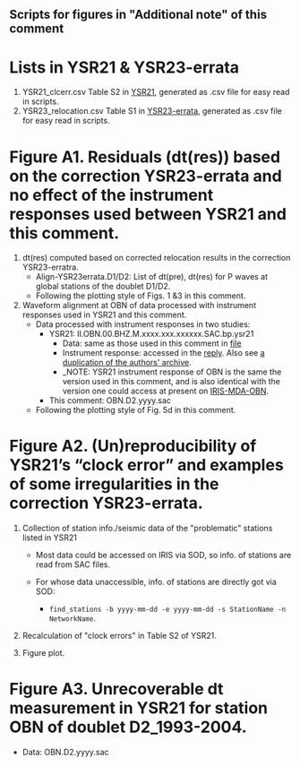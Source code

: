 Scripts for figures in "Additional note" of this comment
---
# Lists in YSR21 & YSR23-errata
1. YSR21_clcerr.csv
   Table S2 in [YSR21](https://doi.org/10.1785/0220210232), generated as .csv file for easy read in scripts.
2. YSR23_relocation.csv
   Table S1 in [YSR23-errata](https://doi.org/10.1785/0220230360), generated as .csv file for easy read in scripts.
   
# Figure A1. Residuals (dt(res)) based on the correction YSR23-errata and no effect of the instrument responses used between YSR21 and this comment. 
1. dt(res) computed based on corrected relocation results in the correction YSR23-erratra.
   - Align-YSR23errata.D1/D2: List of dt(pre), dt(res) for P waves at global stations of the doublet D1/D2.
   - Following the plotting style of Figs. 1 &3 in this comment.
2. Waveform alignment at OBN of data processed with instrument responses used in YSR21 and this comment.
   - Data processed with instrument responses in two studies:
     - YSR21: II.OBN.00.BHZ.M.xxxx.xxx.xxxxxx.SAC.bp.ysr21
       - Data: same as those used in this comment in [file](https://drive.google.com/drive/folders/1UTYFrVcsD4f5Gl1H8fE8Cw8pLZmHhQFF?usp=drive_link)
       - Instrument response: accessed in the [reply](https://github.com/yiyanguiuc/Data-used-in-Reply-to-Zhang-and-Wen). Also see [a duplication of the authors' archive](https://drive.google.com/file/d/1wNkmC2OmnrXnHrW1BGAVshxsK_vXWoDM/view?usp=drive_link).
       - _NOTE: YSR21 instrument response of OBN is the same the version used in this comment, and is also identical with the version one could access at present on [IRIS-MDA-OBN](https://ds.iris.edu/mda/II/OBN/).
     - This comment: OBN.D2.yyyy.sac
   - Following the plotting style of Fig. 5d in this comment.


# Figure A2. (Un)reproducibility of YSR21’s “clock error” and examples of some irregularities in the correction YSR23-errata.
1. Collection of station info./seismic data of the "problematic" stations listed in YSR21
   - Most data could be accessed on IRIS via SOD, so info. of stations are read from SAC files.
   
   - For whose data unaccessible, info. of stations are directly got via SOD:
     - `find_stations -b yyyy-mm-dd -e yyyy-mm-dd -s StationName -n NetworkName`.
     
2. Recalculation of "clock errors" in Table S2 of YSR21.
3. Figure plot.

# Figure A3. Unrecoverable dt measurement in YSR21 for station OBN of doublet D2_1993-2004.
- Data: OBN.D2.yyyy.sac
